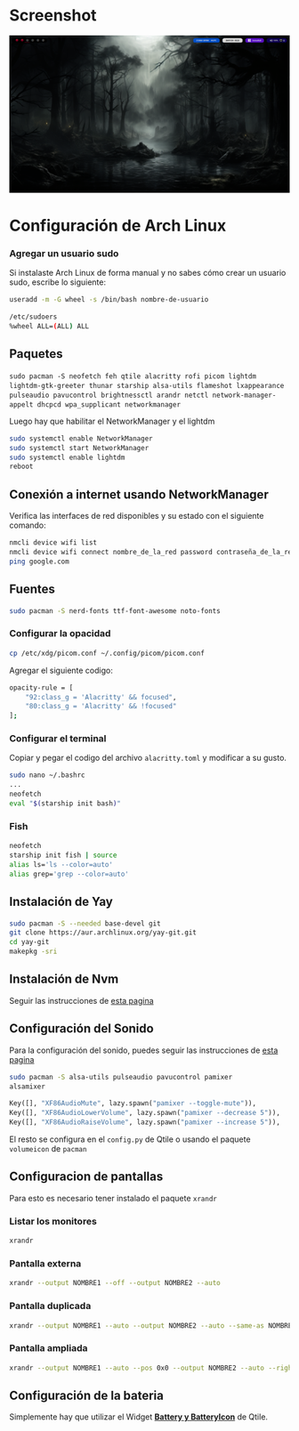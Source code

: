 # Screenshot
![screenshot](https://github.com/Luciano275/Archlinux/blob/main/Imagenes/screenshot.png)

# Configuración de Arch Linux

### Agregar un usuario sudo

Si instalaste Arch Linux de forma manual y no sabes cómo crear un usuario sudo, escribe lo siguiente:

```bash
useradd -m -G wheel -s /bin/bash nombre-de-usuario
```
```bash
/etc/sudoers
%wheel ALL=(ALL) ALL
```

## Paquetes

```sudo pacman -S neofetch feh qtile alacritty rofi picom lightdm lightdm-gtk-greeter thunar starship alsa-utils flameshot lxappearance pulseaudio pavucontrol brightnessctl arandr netctl network-manager-appelt dhcpcd wpa_supplicant networkmanager```

Luego hay que habilitar el NetworkManager y el lightdm

```bash
sudo systemctl enable NetworkManager
sudo systemctl start NetworkManager
sudo systemctl enable lightdm
reboot
```

## Conexión a internet usando NetworkManager

Verifica las interfaces de red disponibles y su estado con el siguiente comando:

```bash
nmcli device wifi list
nmcli device wifi connect nombre_de_la_red password contraseña_de_la_red
ping google.com
```

## Fuentes

```bash
sudo pacman -S nerd-fonts ttf-font-awesome noto-fonts
```

### Configurar la opacidad

```bash
cp /etc/xdg/picom.conf ~/.config/picom/picom.conf
```

Agregar el siguiente codigo:

```bash
opacity-rule = [
    "92:class_g = 'Alacritty' && focused",
    "80:class_g = 'Alacritty' && !focused"
];
```

### Configurar el terminal

Copiar y pegar el codigo del archivo ```alacritty.toml``` y modificar a su gusto.

```bash
sudo nano ~/.bashrc
...
neofetch
eval "$(starship init bash)"
```
### Fish
```bash
neofetch
starship init fish | source
alias ls='ls --color=auto'
alias grep='grep --color=auto'
```

## Instalación de Yay

```bash
sudo pacman -S --needed base-devel git
git clone https://aur.archlinux.org/yay-git.git
cd yay-git
makepkg -sri
```

## Instalación de Nvm

Seguir las instrucciones de [esta pagina](https://help.dreamhost.com/hc/es/articles/360029083351-Instalar-una-versi%C3%B3n-personalizada-de-NVM-y-Node-js)

## Configuración del Sonido

Para la configuración del sonido, puedes seguir las instrucciones de [esta pagina](https://wiki.archlinux.org/title/Advanced_Linux_Sound_Architecture_(Espa%C3%B1ol))

```bash
sudo pacman -S alsa-utils pulseaudio pavucontrol pamixer
alsamixer
```
```python
Key([], "XF86AudioMute", lazy.spawn("pamixer --toggle-mute")),
Key([], "XF86AudioLowerVolume", lazy.spawn("pamixer --decrease 5")),
Key([], "XF86AudioRaiseVolume", lazy.spawn("pamixer --increase 5")),
```

El resto se configura en el ```config.py``` de Qtile o usando el paquete ```volumeicon``` de ```pacman```

## Configuracion de pantallas

Para esto es necesario tener instalado el paquete ```xrandr```

### Listar los monitores

```bash
xrandr
```

### Pantalla externa

```bash
xrandr --output NOMBRE1 --off --output NOMBRE2 --auto
```

### Pantalla duplicada

```bash
xrandr --output NOMBRE1 --auto --output NOMBRE2 --auto --same-as NOMBRE1
```

### Pantalla ampliada

```bash
xrandr --output NOMBRE1 --auto --pos 0x0 --output NOMBRE2 --auto --right-of NOMBRE1
```

## Configuración de la bateria

Simplemente hay que utilizar el Widget **[Battery y BatteryIcon](https://docs.qtile.org/en/stable/manual/ref/widgets.html)** de Qtile.







